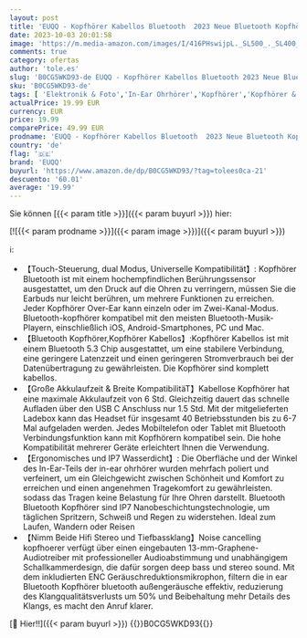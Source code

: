 ```yaml
---
layout: post
title: 'EUQQ - Kopfhörer Kabellos Bluetooth  2023 Neue Bluetooth Kopfhörer 5.3 In Ear HiFi Stereo mit ENC Mic  40 Std Kabellose Kopfhörer mit LED-Anzeige  IP7 Wasserdicht Ohrhörer für Arbeit Sport Schwerz'
date: 2023-10-03 20:01:58
image: 'https://m.media-amazon.com/images/I/416PHswijpL._SL500_._SL400_.jpg'
comments: true
category: ofertas
author: 'tole.es'
slug: 'B0CG5WKD93-de EUQQ - Kopfhörer Kabellos Bluetooth 2023 Neue Bluetooth...'
sku: 'B0CG5WKD93-de'
tags: [ 'Elektronik & Foto','In-Ear Ohrhörer','Kopfhörer','Kopfhörer & Zubehör','euqq','🇩🇪', ]
actualPrice: 19.99 EUR
currency: EUR
price: 19.99
comparePrice: 49.99 EUR
prodname: 'EUQQ - Kopfhörer Kabellos Bluetooth  2023 Neue Bluetooth Kopfhörer 5.3 In Ear HiFi Stereo mit ENC Mic  40 Std Kabellose Kopfhörer mit LED-Anzeige  IP7 Wasserdicht Ohrhörer für Arbeit Sport Schwerz'
country: 'de'
flag: '🇩🇪'
brand: 'EUQQ'
buyurl: 'https://www.amazon.de/dp/B0CG5WKD93/?tag=tolees0ca-21'
descuento: '60.01'
average: '19.99'
---
```


Sie können [{{< param title >}}]({{< param buyurl >}}) hier:

[![{{< param prodname >}}]({{< param image >}})]({{< param buyurl >}})

ℹ️:

- 【Touch-Steuerung, dual Modus, Universelle Kompatibilität】: Kopfhörer Bluetooth ist mit einem hochempfindlichen Berührungssensor ausgestattet, um den Druck auf die Ohren zu verringern, müssen Sie die Earbuds nur leicht berühren, um mehrere Funktionen zu erreichen. Jeder Kopfhörer Over-Ear kann einzeln oder im Zwei-Kanal-Modus. Bluetooth-kopfhörer kompatibel mit den meisten Bluetooth-Musik-Playern, einschließlich iOS, Android-Smartphones, PC und Mac.
- 【Bluetooth Kopfhörer,Kopfhörer Kabellos】:Kopfhörer Kabellos ist mit einem Bluetooth 5.3 Chip ausgestattet, um eine stabilere Verbindung, eine geringere Latenzzeit und einen geringeren Stromverbrauch bei der Datenübertragung zu gewährleisten. Die Kopfhörer sind komplett kabellos.
- 【Große Akkulaufzeit & Breite KompatibilitäT】Kabellose Kopfhörer hat eine maximale Akkulaufzeit von 6 Std. Gleichzeitig dauert das schnelle Aufladen über den USB C Anschluss nur 1.5 Std. Mit der mitgelieferten Ladebox kann das Headset für insgesamt 40 Betriebsstunden bis zu 6-7 Mal aufgeladen werden. Jedes Mobiltelefon oder Tablet mit Bluetooth Verbindungsfunktion kann mit Kopfhörern kompatibel sein. Die hohe Kompatibilität mehrerer Geräte erleichtert Ihnen die Verwendung.
- 【Ergonomisches und IP7 Wasserdicht】: Die Oberfläche und der Winkel des In-Ear-Teils der in-ear ohrhörer wurden mehrfach poliert und verfeinert, um ein Gleichgewicht zwischen Schönheit und Komfort zu erreichen und einen angenehmen Tragekomfort zu gewährleisten. sodass das Tragen keine Belastung für Ihre Ohren darstellt. Bluetooth Bluetooth Kopfhörer sind IP7 Nanobeschichtungstechnologie, um täglichen Spritzern, Schweiß und Regen zu widerstehen. Ideal zum Laufen, Wandern oder Reisen
- 【Nimm Beide Hifi Stereo und Tiefbassklang】Noise cancelling kopfhoerer verfügt über einen eingebauten 13-mm-Graphene-Audiotreiber mit professioneller Audioabstimmung und unabhängigem Schallkammerdesign, die dafür sorgen deep bass und stereo sound. Mit dem inkludierten ENC Geräuschreduktionsmikrophon, filtern die in ear Bluetooth Kopfhörer bluetooth außengeräusche effektiv, reduzierung des Klangqualitätsverlusts um 50% und Beibehaltung mehr Details des Klangs, es macht den Anruf klarer.

[🛒 Hier!!]({{< param buyurl >}})
{{<world>}}B0CG5WKD93{{</world>}}

